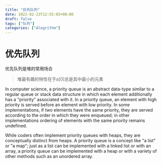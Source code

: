 ```yaml
---
title: "优先队列"
date: 2022-02-23T12:55:03+08:00
draft: false
tags: ["队列"]
categories: ["Alogrithm"]
---
```


# 优先队列

优先队列是堆的常用场合

> 堆最有趣的特性在于a[0]总是其中最小的元素


In computer science, a priority queue is an abstract data-type similar to a regular queue or stack data structure in which each element additionally has a "priority" associated with it. In a priority queue, an element with high priority is served before an element with low priority. In some implementations, if two elements have the same priority, they are served according to the order in which they were enqueued; in other implementations ordering of elements with the same priority remains undefined.

While coders often implement priority queues with heaps, they are conceptually distinct from heaps. A priority queue is a concept like "a list" or "a map"; just as a list can be implemented with a linked list or with an array, a priority queue can be implemented with a heap or with a variety of other methods such as an unordered array.